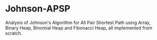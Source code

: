 # Johnson-APSP
Analysis of Johnson's Algorithm for All Pair Shortest Path using Array, Binary Heap, Binomial Heap and Fibonacci Heap, all implemented from scratch.
